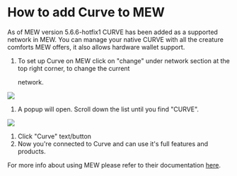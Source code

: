 # How to add Curve to MEW

As of MEW version 5.6.6-hotfix1 CURVE has been added as a supported network in MEW. You can manage your native CURVE with all the creature comforts MEW offers, it also allows hardware wallet support.

1. To set up Curve on MEW click on "change" under network section at the top right corner, to change the current 

   network.

![](https://github.com/fuseio/docs/tree/ad5158afdcedc7ce1ca0e544a34919e024a0ed03/.gitbook/assets/MEW_1.png)

1. A popup will open. Scroll down the list until you find "CURVE".

![](https://github.com/fuseio/docs/tree/ad5158afdcedc7ce1ca0e544a34919e024a0ed03/.gitbook/assets/MEW_2.png)

1. Click "Curve" text/button
2. Now you're connected to Curve and can use it's full features and products.

For more info about using MEW please refer to their documentation [here](https://kb.myetherwallet.com/).

